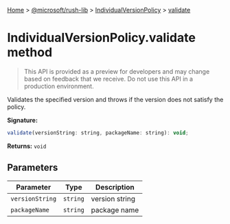 [Home](./index) &gt; [@microsoft/rush-lib](./rush-lib.md) &gt; [IndividualVersionPolicy](./rush-lib.individualversionpolicy.md) &gt; [validate](./rush-lib.individualversionpolicy.validate.md)

# IndividualVersionPolicy.validate method

> This API is provided as a preview for developers and may change based on feedback that we receive. Do not use this API in a production environment.

Validates the specified version and throws if the version does not satisfy the policy.

**Signature:**
```javascript
validate(versionString: string, packageName: string): void;
```
**Returns:** `void`

## Parameters

|  Parameter | Type | Description |
|  --- | --- | --- |
|  `versionString` | `string` | version string |
|  `packageName` | `string` | package name |


